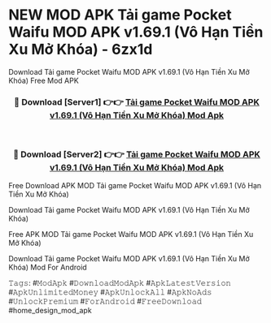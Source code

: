 # NEW MOD APK Tải game Pocket Waifu MOD APK v1.69.1 (Vô Hạn Tiền Xu Mở Khóa) - 6zx1d
Download Tải game Pocket Waifu MOD APK v1.69.1 (Vô Hạn Tiền Xu Mở Khóa) Free Mod APK

<div align="center">
<h3>🔴 Download [Server1] 👉👉 <a href="https://apk-comot.site?title=Tải_game_Pocket_Waifu_MOD_APK_v1.69.1_(Vô_Hạn_Tiền_Xu_Mở_Khóa)">Tải game Pocket Waifu MOD APK v1.69.1 (Vô Hạn Tiền Xu Mở Khóa) Mod Apk</a></h3><br>

<h3>🔴 Download [Server2] 👉👉 <a href="https://apk-comot.site?title=Tải_game_Pocket_Waifu_MOD_APK_v1.69.1_(Vô_Hạn_Tiền_Xu_Mở_Khóa)">Tải game Pocket Waifu MOD APK v1.69.1 (Vô Hạn Tiền Xu Mở Khóa) Mod Apk</a></h3>
</div>


Free Download APK MOD Tải game Pocket Waifu MOD APK v1.69.1 (Vô Hạn Tiền Xu Mở Khóa)

Download Tải game Pocket Waifu MOD APK v1.69.1 (Vô Hạn Tiền Xu Mở Khóa) 

Free APK MOD Tải game Pocket Waifu MOD APK v1.69.1 (Vô Hạn Tiền Xu Mở Khóa) 

Download Tải game Pocket Waifu MOD APK v1.69.1 (Vô Hạn Tiền Xu Mở Khóa) Mod For Android

𝚃𝚊𝚐𝚜: #𝙼𝚘𝚍𝙰𝚙𝚔 #𝙳𝚘𝚠𝚗𝚕𝚘𝚊𝚍𝙼𝚘𝚍𝙰𝚙𝚔 #𝙰𝚙𝚔𝙻𝚊𝚝𝚎𝚜𝚝𝚅𝚎𝚛𝚜𝚒𝚘𝚗 #𝙰𝚙𝚔𝚄𝚗𝚕𝚒𝚖𝚒𝚝𝚎𝚍𝙼𝚘𝚗𝚎𝚢 #𝙰𝚙𝚔𝚄𝚗𝚕𝚘𝚌𝚔𝙰𝚕𝚕 #𝙰𝚙𝚔𝙽𝚘𝙰𝚍𝚜 #𝚄𝚗𝚕𝚘𝚌𝚔𝙿𝚛𝚎𝚖𝚒𝚞𝚖 #𝙵𝚘𝚛𝙰𝚗𝚍𝚛𝚘𝚒𝚍 #𝙵𝚛𝚎𝚎𝙳𝚘𝚠𝚗𝚕𝚘𝚊𝚍 #home_design_mod_apk